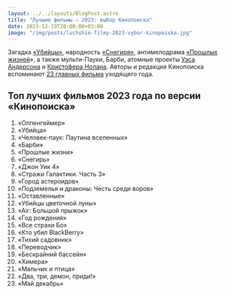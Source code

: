 ```yaml
---
layout: ../../layouts/BlogPost.astro
title: "Лучшие фильмы — 2023: выбор Кинопоиска"
date: 2023-12-19T20:00:00+03:00
image: "/img/posts/luchshie-filmy-2023-vybor-kinopoiska.jpg"
---
```


Загадка [«Убийцы»](https://www.kinopoisk.ru/film/462656/), народность [«Снегиря»](https://www.kinopoisk.ru/film/4485219/), антимелодрама [«Прошлых жизней](https://www.kinopoisk.ru/film/1346482/)», а также мульти-Пауки, Барби, атомные проекты [Уэса Андерсона](https://www.kinopoisk.ru/name/48415) и [Кристофера Нолана](https://www.kinopoisk.ru/name/41477). Авторы и редакция Кинопоиска вспоминают [23 главных фильма](https://www.kinopoisk.ru/media/article/4008861/) уходящего года.

## Топ лучших фильмов 2023 года по версии «Кинопоиска»

1.  «Оппенгеймер»
2.  «Убийца»
3.  «Человек-паук: Паутина вселенных»
4.  «Барби»
5.  «Прошлые жизни»
6.  «Снегирь»
7.  «Джон Уик 4»
8.  «Стражи Галактики. Часть 3»
9.  «Город астероидов»
10.  «Подземелья и драконы: Честь среди воров»
11.  «Оставленные»
12.  «Убийцы цветочной луны»
13.  «Air: Большой прыжок»
14.  «Год рождения»
15.  «Все страхи Бо»
16.  «Кто убил BlackBerry»
17.  «Тихий садовник»
18.  «Переводчик»
19.  «Бескрайний бассейн»
20.  «Химера»
21.  «Мальчик и птица»
22.  «Два, три, демон, приди!»
23.  «Май декабрь»